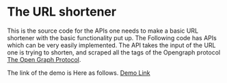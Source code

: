 # The URL shortener

This is the source code for the APIs one needs to make a basic URL shortener with the basic functionality put up. The Following code has APIs which can be very easily implemented. The API takes the input of the URL one is trying to shorten, and scraped all the tags of the Opengraph protocol [The Open Graph Protocol](https://ogp.me).

The link of the demo is Here as follows. 
[Demo Link](https://www.youtube.com/watch?v=FpW_cyR7YHI)

